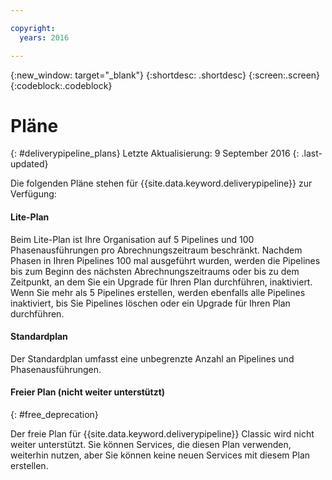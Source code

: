 ```yaml
---

copyright:
  years: 2016

---
```

<!-- Copyright info at top of file: REQUIRED
    The copyright info is YAML content that must occur at the top of the MD file, before attributes are listed.
    It must be --- surrounded by 3 dashes ---
    The value "years" can contain just one year or a two years separated by a comma. (years: 2014, 2016)
    Indentation as per the previous template must be preserved.
-->

{:new_window: target="_blank"}
{:shortdesc: .shortdesc}
{:screen:.screen}
{:codeblock:.codeblock}

# Pläne
{: #deliverypipeline_plans}
Letzte Aktualisierung: 9 September 2016
{: .last-updated}

Die folgenden Pläne stehen für {{site.data.keyword.deliverypipeline}} zur Verfügung:

#### Lite-Plan

Beim Lite-Plan ist Ihre Organisation auf 5 Pipelines und 100 Phasenausführungen pro Abrechnungszeitraum beschränkt. Nachdem Phasen in Ihren Pipelines 100 mal ausgeführt wurden, werden die Pipelines bis zum Beginn des nächsten Abrechnungszeitraums oder bis zu dem Zeitpunkt, an dem Sie ein Upgrade für Ihren Plan durchführen, inaktiviert. Wenn Sie mehr als 5 Pipelines erstellen, werden ebenfalls alle Pipelines inaktiviert, bis Sie Pipelines löschen oder ein Upgrade für Ihren Plan durchführen. 

<!-- TODO To upgrade your plan... -->
<!-- To limit your builds, on the **INPUT** tab, in the Stage Trigger section, click **Run jobs only when this stage is run manually**. -->

#### Standardplan

Der Standardplan umfasst eine unbegrenzte Anzahl an Pipelines und Phasenausführungen. 

#### Freier Plan (nicht weiter unterstützt)
{: #free_deprecation}

Der freie Plan für {{site.data.keyword.deliverypipeline}} Classic wird nicht weiter unterstützt. Sie können Services, die diesen Plan verwenden, weiterhin nutzen, aber Sie können keine neuen Services mit diesem Plan erstellen. 
